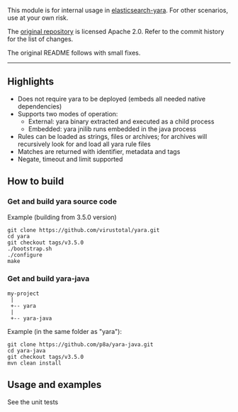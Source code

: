 This module is for internal usage in [elasticsearch-yara](https://github.com/CapacitorSet/elasticsearch-yara). For other scenarios, use at your own risk.

The [original repository](https://github.com/p8a/yara-java) is licensed Apache 2.0. Refer to the commit history for the list of changes.

The original README follows with small fixes.

---

Highlights
------------
- Does not require yara to be deployed (embeds all needed native dependencies)
- Supports two modes of operation:
  - External: yara binary extracted and executed as a child process
  - Embedded: yara jnilib runs embedded in the java process
- Rules can be loaded as strings, files or archives; for archives will recursively look for and load all yara rule files
- Matches are returned with identifier, metadata and tags
- Negate, timeout and limit supported


How to build 
------------  

### Get and build yara source code

Example (building from 3.5.0 version)

```
git clone https://github.com/virustotal/yara.git
cd yara
git checkout tags/v3.5.0
./bootstrap.sh
./configure
make
```

### Get and build yara-java

```
my-project
 |
 +-- yara
 |
 +-- yara-java
```

Example (in the same folder as "yara"):

```
git clone https://github.com/p8a/yara-java.git
cd yara-java
git checkout tags/v3.5.0
mvn clean install
```

Usage and examples
------------------

See the unit tests
